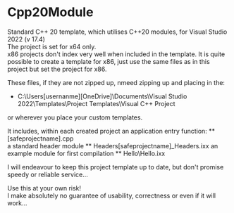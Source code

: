 # Cpp20Module
Standard C++ 20 template, which utilises C++20 modules, for Visual Studio 2022 (v 17.4)  
The project is set for x64 only.  
x86 projects don't index very well when included in the template. It is quite possible to create a template for x86, just use the same files as in this project but set the project for x86.

These files, if they are not zipped up, nmeed zipping up and placing in the:

* C:\Users\[usernanme]\[OneDrive]\Documents\Visual Studio 2022\Templates\Project Templates\Visual C++ Project  

or wherever you place your custom templates.

It includes, within each created project an application entry function: 
** [safeprojectname].cpp  
a standard header module
** Headers\[safeprojectname]_Headers.ixx
an example module for first compilation
** Hello\Hello.ixx

I will endeavour to keep this project template up to date, but don't promise speedy or reliable service... 

Use this at your own risk!  
I make absolutely no guarantee of usability, correctness or even if it will work...
